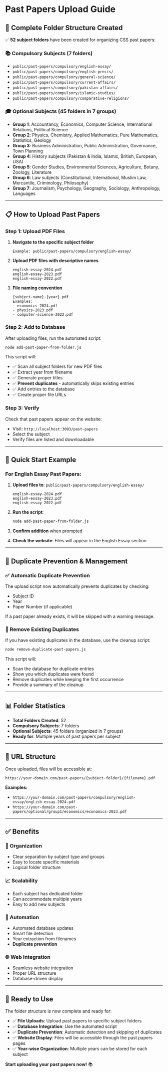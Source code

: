 # Past Papers Upload Guide

## 📁 **Complete Folder Structure Created**

✅ **52 subject folders** have been created for organizing CSS past papers:

### **📚 Compulsory Subjects (7 folders)**
- `public/past-papers/compulsory/english-essay/`
- `public/past-papers/compulsory/english-precis/`
- `public/past-papers/compulsory/general-science/`
- `public/past-papers/compulsory/current-affairs/`
- `public/past-papers/compulsory/pakistan-affairs/`
- `public/past-papers/compulsory/islamic-studies/`
- `public/past-papers/compulsory/comparative-religions/`

### **🎓 Optional Subjects (45 folders in 7 groups)**
- **Group 1**: Accountancy, Economics, Computer Science, International Relations, Political Science
- **Group 2**: Physics, Chemistry, Applied Mathematics, Pure Mathematics, Statistics, Geology
- **Group 3**: Business Administration, Public Administration, Governance, Town Planning
- **Group 4**: History subjects (Pakistan & India, Islamic, British, European, USA)
- **Group 5**: Gender Studies, Environmental Sciences, Agriculture, Botany, Zoology, Literature
- **Group 6**: Law subjects (Constitutional, International, Muslim Law, Mercantile, Criminology, Philosophy)
- **Group 7**: Journalism, Psychology, Geography, Sociology, Anthropology, Languages

---

## 📋 **How to Upload Past Papers**

### **Step 1: Upload PDF Files**
1. **Navigate to the specific subject folder**
   ```
   Example: public/past-papers/compulsory/english-essay/
   ```

2. **Upload PDF files with descriptive names**
   ```
   english-essay-2024.pdf
   english-essay-2023.pdf
   english-essay-2022.pdf
   ```

3. **File naming convention**
   ```
   {subject-name}-{year}.pdf
   Examples:
   - economics-2024.pdf
   - physics-2023.pdf
   - computer-science-2022.pdf
   ```

### **Step 2: Add to Database**
After uploading files, run the automated script:

```bash
node add-past-paper-from-folder.js
```

This script will:
- ✅ Scan all subject folders for new PDF files
- ✅ Extract year from filename
- ✅ Generate proper titles
- ✅ **Prevent duplicates** - automatically skips existing entries
- ✅ Add entries to the database
- ✅ Create proper file URLs

### **Step 3: Verify**
Check that past papers appear on the website:
- Visit: `http://localhost:3003/past-papers`
- Select the subject
- Verify files are listed and downloadable

---

## 🚀 **Quick Start Example**

### **For English Essay Past Papers:**

1. **Upload files to**: `public/past-papers/compulsory/english-essay/`
   ```
   english-essay-2024.pdf
   english-essay-2023.pdf
   english-essay-2022.pdf
   ```

2. **Run the script**:
   ```bash
   node add-past-paper-from-folder.js
   ```

3. **Confirm addition** when prompted

4. **Check the website**: Files will appear in the English Essay section

---

## 🔧 **Duplicate Prevention & Management**

### **✅ Automatic Duplicate Prevention**
The upload script now automatically prevents duplicates by checking:
- Subject ID
- Year
- Paper Number (if applicable)

If a past paper already exists, it will be skipped with a warning message.

### **🧹 Remove Existing Duplicates**
If you have existing duplicates in the database, use the cleanup script:

```bash
node remove-duplicate-past-papers.js
```

This script will:
- Scan the database for duplicate entries
- Show you which duplicates were found
- Remove duplicates while keeping the first occurrence
- Provide a summary of the cleanup

---

## 📊 **Folder Statistics**

- **Total Folders Created**: 52
- **Compulsory Subjects**: 7 folders
- **Optional Subjects**: 45 folders (organized in 7 groups)
- **Ready for**: Multiple years of past papers per subject

---

## 🔗 **URL Structure**

Once uploaded, files will be accessible at:
```
https://your-domain.com/past-papers/{subject-folder}/{filename}.pdf
```

**Examples:**
- `https://your-domain.com/past-papers/compulsory/english-essay/english-essay-2024.pdf`
- `https://your-domain.com/past-papers/optional/group1/economics/economics-2023.pdf`

---

## ✅ **Benefits**

### **🎯 Organization**
- Clear separation by subject type and groups
- Easy to locate specific materials
- Logical folder structure

### **📈 Scalability**
- Each subject has dedicated folder
- Can accommodate multiple years
- Easy to add new subjects

### **🔧 Automation**
- Automated database updates
- Smart file detection
- Year extraction from filenames
- **Duplicate prevention**

### **🌐 Web Integration**
- Seamless website integration
- Proper URL structure
- Database-driven display

---

## 🎯 **Ready to Use**

The folder structure is now complete and ready for:
- ✅ **File Uploads**: Upload past papers to specific subject folders
- ✅ **Database Integration**: Use the automated script
- ✅ **Duplicate Prevention**: Automatic detection and skipping of duplicates
- ✅ **Website Display**: Files will be accessible through the past papers pages
- ✅ **Year-wise Organization**: Multiple years can be stored for each subject

**Start uploading your past papers now!** 📚 